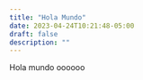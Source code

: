```yaml
---
title: "Hola Mundo"
date: 2023-04-24T10:21:48-05:00
draft: false
description: ""
---
```


Hola mundo oooooo